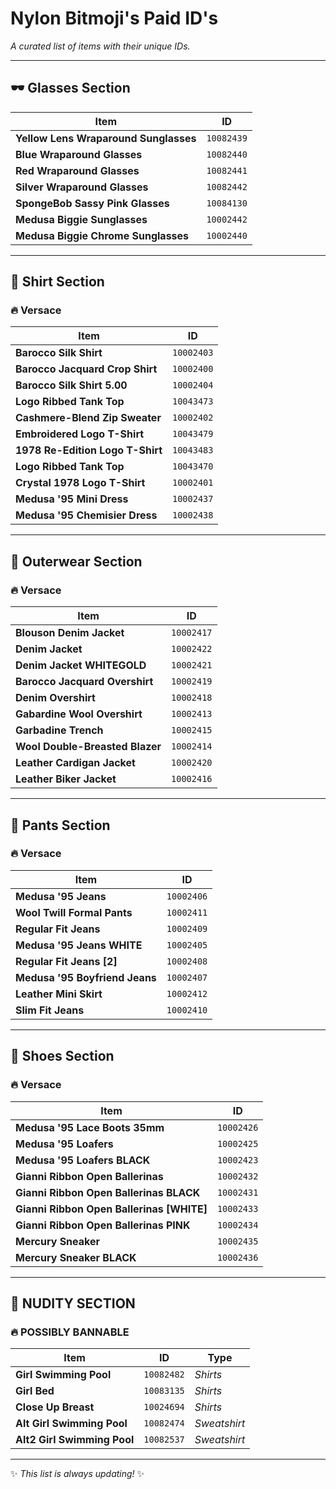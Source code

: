 # Nylon Bitmoji's Paid ID's
_A curated list of items with their unique IDs._

---

## 🕶️ Glasses Section
| Item | ID |
|------|----|
| **Yellow Lens Wraparound Sunglasses** | `10082439` |
| **Blue Wraparound Glasses** | `10082440` |
| **Red Wraparound Glasses** | `10082441` |
| **Silver Wraparound Glasses** | `10082442` |
| **SpongeBob Sassy Pink Glasses** | `10084130` |
| **Medusa Biggie Sunglasses** | `10002442` |
| **Medusa Biggie Chrome Sunglasses** | `10002440` |

---

## 👕 Shirt Section  
### 🔥 Versace
| Item | ID |
|------|----|
| **Barocco Silk Shirt** | `10002403` |
| **Barocco Jacquard Crop Shirt** | `10002400` |
| **Barocco Silk Shirt 5.00** | `10002404` |
| **Logo Ribbed Tank Top** | `10043473` |
| **Cashmere-Blend Zip Sweater** | `10002402` |
| **Embroidered Logo T-Shirt** | `10043479` |
| **1978 Re-Edition Logo T-Shirt** | `10043483` |
| **Logo Ribbed Tank Top** | `10043470` |
| **Crystal 1978 Logo T-Shirt** | `10002401` |
| **Medusa '95 Mini Dress** | `10002437` |
| **Medusa '95 Chemisier Dress** | `10002438` |

---

## 🧥 Outerwear Section  
### 🔥 Versace
| Item | ID |
|------|----|
| **Blouson Denim Jacket** | `10002417` |
| **Denim Jacket** | `10002422` |
| **Denim Jacket WHITEGOLD** | `10002421` |
| **Barocco Jacquard Overshirt** | `10002419` |
| **Denim Overshirt** | `10002418` |
| **Gabardine Wool Overshirt** | `10002413` |
| **Garbadine Trench** | `10002415` |
| **Wool Double-Breasted Blazer** | `10002414` |
| **Leather Cardigan Jacket** | `10002420` |
| **Leather Biker Jacket** | `10002416` |

---

## 👖 Pants Section  
### 🔥 Versace
| Item | ID |
|------|----|
| **Medusa '95 Jeans** | `10002406` |
| **Wool Twill Formal Pants** | `10002411` |
| **Regular Fit Jeans** | `10002409` |
| **Medusa '95 Jeans WHITE** | `10002405` |
| **Regular Fit Jeans [2]** | `10002408` |
| **Medusa '95 Boyfriend Jeans** | `10002407` |
| **Leather Mini Skirt** | `10002412` |
| **Slim Fit Jeans** | `10002410` |

---

## 👟 Shoes Section  
### 🔥 Versace
| Item | ID |
|------|----|
| **Medusa '95 Lace Boots 35mm** | `10002426` |
| **Medusa '95 Loafers** | `10002425` |
| **Medusa '95 Loafers BLACK** | `10002423` |
| **Gianni Ribbon Open Ballerinas** | `10002432` |
| **Gianni Ribbon Open Ballerinas BLACK** | `10002431` |
| **Gianni Ribbon Open Ballerinas [WHITE]** | `10002433` |
| **Gianni Ribbon Open Ballerinas PINK** | `10002434` |
| **Mercury Sneaker** | `10002435` |
| **Mercury Sneaker BLACK** | `10002436` |

---
## 🔞 NUDITY SECTION 
### 🔥 POSSIBLY BANNABLE
| Item                     | ID       | Type      |
|--------------------------|----------|-----------|
| **Girl Swimming Pool**    | `10082482` | *Shirts*  |
| **Girl Bed**              | `10083135` | *Shirts*  |
| **Close Up Breast**       | `10024694` | *Shirts*  |
| **Alt Girl Swimming Pool**| `10082474` | *Sweatshirt* |
| **Alt2 Girl Swimming Pool** | `10082537` | *Sweatshirt* |

---

✨ *This list is always updating!* ✨
